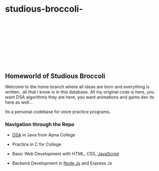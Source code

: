 # studious-broccoli-
<style>
    @import url('https://fonts.googleapis.com/css?family=Playfair Display');
    #marquee {
        font-family:"Playfair Display",sans-serif;
        margin:0;
    }
    h2 {
        margin:0;
    }
</style>
<marquee id="marquee"><p style="font-size:50px;">Homeworld of Studious Broccoli</p></marquee>

## Homeworld of Studious Broccoli
Welcome to the home branch where all ideas are born and everything is written.. all that I know is in this database.
All my original code is here, you want DSA algorithms they are here, you want animations and game dev its here as well...

Its a personal codebase for store practice programs.


### Navigation through the Repo 

- [DSA](https://youtube.com/playlist?list=PLfqMhTWNBTe3LtFWcvwpqTkUSlB32kJop) in Java from Apna College 

- Practice in C for College

- Basic Web Development with HTML, CSS, [JavaScript](https://youtu.be/8dWL3wF_OMw)

- Backend Development in [Node Js](https://nodejs.dev/en/learn/) and Express Js 
